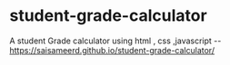 # student-grade-calculator
A student Grade calculator using html , css ,javascript -- https://saisameerd.github.io/student-grade-calculator/

